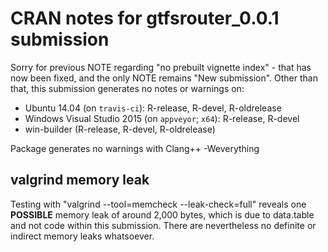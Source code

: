 # CRAN notes for gtfsrouter_0.0.1 submission

Sorry for previous NOTE regarding "no prebuilt vignette index" - that has now been fixed, and the only NOTE remains "New submission".  Other than that, this submission generates no notes or warnings on:

* Ubuntu 14.04 (on `travis-ci`): R-release, R-devel, R-oldrelease
* Windows Visual Studio 2015 (on `appveyor`; `x64`): R-release, R-devel
* win-builder (R-release, R-devel, R-oldrelease)

Package generates no warnings with Clang++ -Weverything

## valgrind memory leak

Testing with "valgrind --tool=memcheck --leak-check=full" reveals one **POSSIBLE** memory leak of around 2,000 bytes, which is due to data.table and not code within this submission. There are nevertheless no definite or indirect memory leaks whatsoever.
